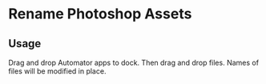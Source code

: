 Rename Photoshop Assets
=======================

Usage
-----

Drag and drop Automator apps to dock. Then drag and drop files. Names of files will be modified in place.

